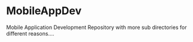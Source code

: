 # MobileAppDev
Mobile Application Development Repository with more sub directories for different reasons....
